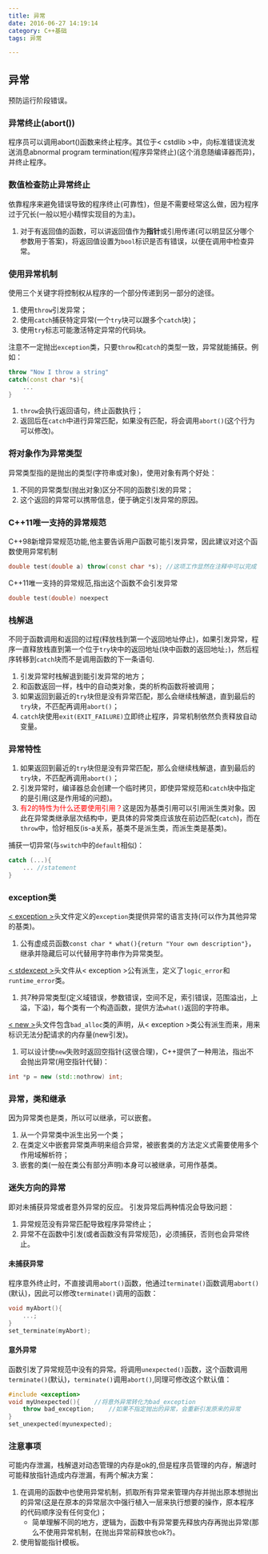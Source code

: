 ```yaml
---
title: 异常
date: 2016-06-27 14:19:14
category: C++基础
tags: 异常

---
```


## 异常

预防运行阶段错误。

### 异常终止(abort())
程序员可以调用abort()函数来终止程序。其位于< cstdlib >中，向标准错误流发送消息abnormal program termination(程序异常终止)(这个消息随编译器而异)，并终止程序。

### 数值检查防止异常终止
依靠程序来避免错误导致的程序终止(可靠性)，但是不需要经常这么做，因为程序过于冗长(一般以短小精悍实现目的为主)。
1. 对于有返回值的函数，可以讲返回值作为**指针**或引用传递(可以明显区分哪个参数用于答案)，将返回值设置为`bool`标识是否有错误，以便在调用中检查异常。

### 使用异常机制
使用三个关键字将控制权从程序的一个部分传递到另一部分的途径。
1. 使用`throw`引发异常；
2. 使用`catch`捕获特定异常(一个`try`块可以跟多个`catch`块)；
3. 使用`try`标志可能激活特定异常的代码块。

注意不一定抛出`exception`类，只要`throw`和`catch`的类型一致，异常就能捕获。例如：
```C++
throw "Now I throw a string"
catch(const char *s){
	...
}
```
1. `throw`会执行返回语句，终止函数执行；
2. 返回后在`catch`中进行异常匹配，如果没有匹配，将会调用`abort()`(这个行为可以修改)。

### 将对象作为异常类型
异常类型指的是抛出的类型(字符串或对象)，使用对象有两个好处：
1. 不同的异常类型(抛出对象)区分不同的函数引发的异常；
2. 这个返回的异常可以携带信息，便于确定引发异常的原因。

### C++11唯一支持的异常规范
C++98新增异常规范功能,他主要告诉用户函数可能引发异常，因此建议对这个函数使用异常机制
```C++
double test(double a) throw(const char *s);	//这项工作显然在注释中可以完成
```
C++11唯一支持的异常规范,指出这个函数不会引发异常
```C++
double test(double) noexpect
```

### 栈解退
不同于函数调用和返回的过程(释放栈到第一个返回地址停止)，如果引发异常，程序一直释放栈直到第一个位于`try`块中的返回地址(块中函数的返回地址`;`)，然后程序转移到`catch`块而不是调用函数的下一条语句.
1. 引发异常时栈解退到能引发异常的地方；
2. 和函数返回一样，栈中的自动类对象，类的析构函数将被调用；
3. 如果返回到最近的`try`块但是没有异常匹配，那么会继续栈解退，直到最后的`try`块，不匹配再调用`abort()`； 
4. `catch`块使用`exit(EXIT_FAILURE)`立即终止程序，异常机制依然负责释放自动变量。


### 异常特性
1. 如果返回到最近的`try`块但是没有异常匹配，那么会继续栈解退，直到最后的`try`块，不匹配再调用`abort()`；
2. 引发异常时，编译器总会创建一个临时拷贝，即使异常规范和`catch`块中指定的是引用(这是作用域的问题)。
3. <font color=red>有2的特性为什么还要使用引用？</font>这是因为基类引用可以引用派生类对象。因此在异常类继承层次结构中，更具体的异常类应该放在前边匹配(`catch`)，而在`throw`中，恰好相反(is-a关系，基类不是派生类，而派生类是基类)。

捕获一切异常(与`switch`中的`default`相似)：
```C++
catch (...){
	...	//statement
}
```

### exception类
[< exception >](http://www.cplusplus.com/reference/exception/exception/?kw=exception)头文件定义的`exception`类提供异常的语言支持(可以作为其他异常的基类)。
1. 公有虚成员函数`const char * what(){return "Your own description"}`，继承并隐藏后可以代替用字符串作为异常类型。

[< stdexcept >](http://www.cplusplus.com/reference/stdexcept/?kw=stdexcept)头文件从< exception >公有派生，定义了`logic_error`和`runtime_error`类。
1. 共7种异常类型(定义域错误，参数错误，空间不足，索引错误，范围溢出，上溢，下溢)，每个类有一个构造函数，提供方法`what()`返回的字符串。

[< new >](http://www.cplusplus.com/reference/new/bad_alloc/)头文件包含`bad_alloc`类的声明，从< exception >类公有派生而来，用来标识无法分配请求的内存量(new引发)。
1. 可以设计使`new`失败时返回空指针(这很合理)，C++提供了一种用法，指出不会抛出异常(用空指针代替)：
```C++
int *p = new (std::nothrow) int;
```

### 异常，类和继承
因为异常类也是类，所以可以继承，可以嵌套。
1. 从一个异常类中派生出另一个类；
2. 在类定义中嵌套异常类声明来组合异常，被嵌套类的方法定义式需要使用多个作用域解析符；
3. 嵌套的类(一般在类公有部分声明)本身可以被继承，可用作基类。

### 迷失方向的异常
即对未捕获异常或者意外异常的反应。
引发异常后两种情况会导致问题：
1. 异常规范没有异常匹配导致程序异常终止；
2. 异常不在函数中引发(或者函数没有异常规范)，必须捕获，否则也会异常终止。

#### 未捕获异常
程序意外终止时，不直接调用`abort()`函数，他通过`terminate()`函数调用`abort()`(默认)，因此可以修改`terminate()`调用的函数：
```C++
void myAbort(){
	...;
}
set_terminate(myAbort);
```

#### 意外异常
函数引发了异常规范中没有的异常。将调用`unexpected()`函数，这个函数调用`terminate()`(默认)，`terminate()`调用`abort()`,同理可修改这个默认值：
```C++
#include <exception>
void myUnexpected(){	//将意外异常转化为bad_exception
	throw bad_exception;	//如果不指定抛出的异常，会重新引发原来的异常
}
set_unexpected(myunexpected);
```
### 注意事项
可能内存泄漏，栈解退对动态管理的内存是ok的,但是程序员管理的内存，解退时可能释放指针造成内存泄漏，有两个解决方案：
1. 在调用的函数中也使用异常机制，抓取所有异常来管理内存并抛出原本想抛出的异常(这是在原本的异常层次中强行植入一层来执行想要的操作，原本程序的代码顺序没有任何变化)；
	+ 简单理解不同的地方，逻辑为，函数中有异常要先释放内存再抛出异常(那么不使用异常机制，在抛出异常前释放也ok?)。
2. 使用智能指针模板。